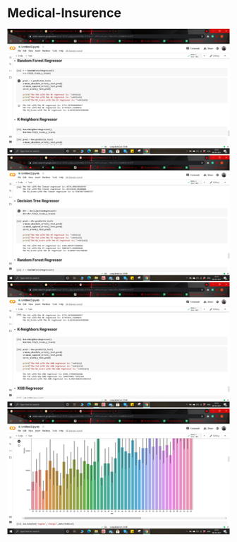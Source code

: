 # Medical-Insurence
![Random-Forest](Screenshot%20(52).png)
![Decision-Tree](Screenshot%20(51).png)
![K-Neighbours](Screenshot%20(53).png)
![Data-Visualization](Screenshot%20(50).png)
